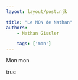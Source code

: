 ```yaml
---
layout: layout/post.njk

title: "Le MON de Nathan"
authors:
    - Nathan Gissler

    tags: ['mon']
---
```


<!-- début résumé -->

Mon mon

<!-- fin résumé -->

truc